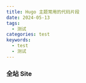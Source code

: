 ```yaml
---
title: Hugo 主题常用的代码片段
date: 2024-05-13
tags:
  - 测试
categories: test
keywords:
  - test
  - 测试
---
```


### 全站 Site